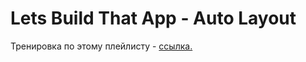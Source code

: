 # Lets Build That App - Auto Layout

Тренировка по этому плейлисту - [ссылка.](https://www.youtube.com/watch?v=9RydRg0ZKaI&list=PL0dzCUj1L5JHdeOlzJtp5zlsdrliJTC7F&index=2)
